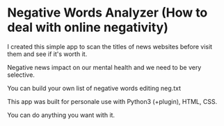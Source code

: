 # Negative Words Analyzer (How to deal with online negativity)

I created this simple app to scan the titles of news websites before visit them and see if it's worth it.

Negative news impact on our mental health and we need to be very selective.

You can build your own list of negative words editing neg.txt

This app was built for personale use with Python3 (+plugin), HTML, CSS.

You can do anything you want with it.


